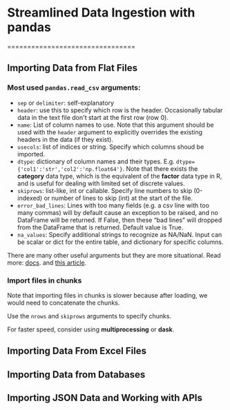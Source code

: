 # Streamlined Data Ingestion with pandas



================================

## Importing Data from Flat Files

### Most used `pandas.read_csv` arguments:

- `sep` or `delimiter`: self-explanatory
- `header`: use this to specify which row is the header. Occasionally tabular data in the text file don't start at the first row (row 0).
- `name`: List of column names to use. Note that this argument should be used with the `header` argument to explicitly overrides the existing headers in the data (if  they exist).
- `usecols`: list of indices or string. Specify which columns shoud be imported.
- `dtype`: dictionary of column names and their types. E.g. `dtype={'col1':'str','col2':'np.float64'}`. Note that there exists the __category__ data type, which is the equivalent of the __factor__ data type in R, and is useful for dealing with limited set of discrete values.
- `skiprows`: list-like, int or callable. Specify line numbers to skip (0-indexed) or number of lines to skip (int) at the start of the file.
- `error_bad_lines`: Lines with too many fields (e.g. a csv line with too many commas) will by default cause an exception to be raised, and no DataFrame will be returned. If False, then these “bad lines” will dropped from the DataFrame that is returned. Default value is True.
- `na_values`: Specify additional strings to recognize as NA/NaN. Input can be scalar or dict for the entire table, and dictionary for specific columns.

There are many other useful arguments but they are more situational. Read more: [docs](https://pandas.pydata.org/pandas-docs/stable/reference/api/pandas.read_csv.html). and [this article](https://towardsdatascience.com/%EF%B8%8F-load-the-same-csv-file-10x-times-faster-and-with-10x-less-memory-%EF%B8%8F-e93b485086c7).

### Import files in chunks

Note that importing files in chunks is slower because after loading, we would need to concatenate the chunks.

Use the `nrows` and `skiprows` arguments to specify chunks.

For faster speed, consider using __multiprocessing__ or __dask__.


## Importing Data From Excel Files





## Importing Data from Databases




## Importing JSON Data and Working with APIs
